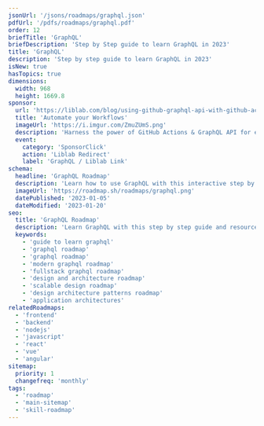 ```yaml
---
jsonUrl: '/jsons/roadmaps/graphql.json'
pdfUrl: '/pdfs/roadmaps/graphql.pdf'
order: 12
briefTitle: 'GraphQL'
briefDescription: 'Step by Step guide to learn GraphQL in 2023'
title: 'GraphQL'
description: 'Step by step guide to learn GraphQL in 2023'
isNew: true
hasTopics: true
dimensions:
  width: 968
  height: 1669.8
sponsor:
  url: 'https://liblab.com/blog/using-github-graphql-api-with-github-actions?utm_source=roadmap_graphql&utm_medium=edge_stack&utm_campaign=april23'
  title: 'Automate your Workflows'
  imageUrl: 'https://i.imgur.com/ZmuZUmS.png'
  description: 'Harness the power of GitHub Actions & GraphQL API for efficient project automation and management.'
  event:
    category: 'SponsorClick'
    action: 'Liblab Redirect'
    label: 'GraphQL / Liblab Link'
schema:
  headline: 'GraphQL Roadmap'
  description: 'Learn how to use GraphQL with this interactive step by step guide in 2023. We also have resources and short descriptions attached to the roadmap items so you can get everything you want to learn in one place.'
  imageUrl: 'https://roadmap.sh/roadmaps/graphql.png'
  datePublished: '2023-01-05'
  dateModified: '2023-01-20'
seo:
  title: 'GraphQL Roadmap'
  description: 'Learn GraphQL with this step by step guide and resources.'
  keywords:
    - 'guide to learn graphql'
    - 'graphql roadmap'
    - 'graphql roadmap'
    - 'modern graphql roadmap'
    - 'fullstack graphql roadmap'
    - 'design and architecture roadmap'
    - 'scalable design roadmap'
    - 'design architecture patterns roadmap'
    - 'application architectures'
relatedRoadmaps:
  - 'frontend'
  - 'backend'
  - 'nodejs'
  - 'javascript'
  - 'react'
  - 'vue'
  - 'angular'
sitemap:
  priority: 1
  changefreq: 'monthly'
tags:
  - 'roadmap'
  - 'main-sitemap'
  - 'skill-roadmap'
---
```


